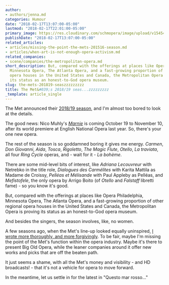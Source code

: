 ```yaml
---
author:
- authors/jenna.md
categories: Humour
date: "2018-02-17T13:07:00-05:00"
lastmod: "2018-02-17T22:01:00-05:00"
primary_image: https://res.cloudinary.com/schmopera/image/upload/v1545409169/media/webhook-uploads/1518908897144/pexels-photo-277017.jpg.jpg
publishDate: "2018-02-17T13:07:00-05:00"
related_articles:
- articles/missing-the-point-the-mets-201516-season.md
- articles/when-art-is-not-enough-opera-activism.md
related_companies:
- scene/companies/the-metropolitan-opera.md
short_description: But, compared with the offerings at places like Opera Philadelphia,
  Minnesota Opera, The Atlanta Opera, and a fast-growing proportion of other regional
  opera houses in the United States and Canada, the Metropolitan Opera is proving
  its status as an honest-to-God opera museum.
slug: the-mets-201819-seaszzzzzzzzz
title: The Met&#039;s 2018/19 seas...zzzzzzzzz
_template: article_single
---
```


The Met announced their [2018/19 season](http://www.metopera.org/Season/2018-19-season/), and I'm almost too bored to look at the details.

The good news: Nico Muhly's [*Marnie*](/left-wanting-more-enos-marnie/) is coming October 19 to November 10, after its world premiere at English National Opera last year. So, there's your one new opera.

The rest of the season is so goddamned boring it gives me energy. *Carmen*, *Don Giovanni*, *Aida*, *Tosca*, *Rigoletto*, *The Magic Flute*, *Otello*, *La traviata*, all four *Ring Cycle* operas, and - wait for it - *La bohème*. 

There are some mid-level bits of interest, like *Adriana Lecouvreur* with Netrebko in the title role, *Dialogues des Carmélites* with Karita Mattila as Madame de Croissy, *Pelléas et Mélisande* with Paul Appleby as Pelléas, and *Mefistofele*, the only opera by Arrigo Boito (of *Otello* and *Falstaff* libretti fame) - so you know it's good.

But, compared with the offerings at places like Opera Philadelphia, Minnesota Opera, The Atlanta Opera, and a fast-growing proportion of other regional opera houses in the United States and Canada, the Metropolitan Opera is proving its status as an honest-to-God opera museum.

And besides the singers, the season involves, like, no women.

A few seasons ago, when the Met's line-up looked equally uninspired, [I wrote more thoroughly, and more forgivingly](https://www.schmopera.com/missing-the-point-the-mets-201516-season/). To be fair, maybe I'm missing the point of the Met's function within the opera industry. Maybe it's there to present Big Old Opera, while the leaner companies around it offer new works and picks that are off the beaten path. 

It just seems a shame, with all the Met's money and visibility - and HD broadcasts! - that it's not a vehicle for opera to move forward.

In the meantime, let us settle in for the latest in "Questo mar rosso..."

